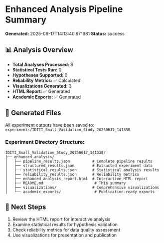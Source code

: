 
# Enhanced Analysis Pipeline Summary

**Generated:** 2025-06-17T14:13:40.971981
**Status:** success

## 📊 Analysis Overview

- **Total Analyses Processed:** 8
- **Statistical Tests Run:** 0
- **Hypotheses Supported:** 0
- **Reliability Metrics:** ✅ Calculated
- **Visualizations Generated:** 3
- **HTML Report:** ✅ Generated
- **Academic Exports:** ✅ Generated

## 📁 Generated Files

All experiment outputs have been saved to: `experiments/IDITI_Small_Validation_Study_20250617_141338`

### Experiment Directory Structure:
```
IDITI_Small_Validation_Study_20250617_141338/
├── enhanced_analysis/
│   ├── pipeline_results.json          # Complete pipeline results
│   ├── structured_results.json        # Extracted experiment data
│   ├── statistical_results.json       # Statistical analysis results
│   ├── reliability_results.json       # Reliability metrics
│   ├── enhanced_analysis_report.html  # Interactive HTML report
│   ├── README.md                       # This summary
│   ├── visualizations/                # Comprehensive visualizations
│   └── academic_exports/               # Publication-ready exports
```

## 🚀 Next Steps

1. Review the HTML report for interactive analysis
2. Examine statistical results for hypothesis validation
3. Check reliability metrics for data quality assessment
4. Use visualizations for presentation and publication

